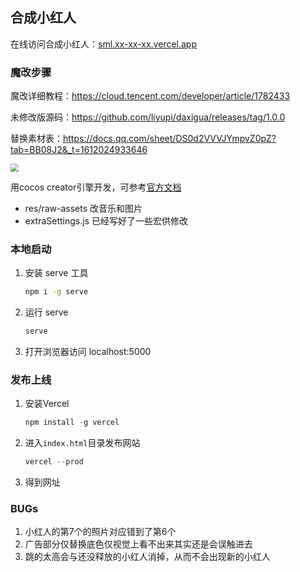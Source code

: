 ## 合成小红人

在线访问合成小红人：[sml.xx-xx-xx.vercel.app](https://sml.xx-xx-xx.vercel.app/)

### 魔改步骤


魔改详细教程：https://cloud.tencent.com/developer/article/1782433

未修改版源码：https://github.com/liyupi/daxigua/releases/tag/1.0.0

替换素材表：https://docs.qq.com/sheet/DS0d2VVVJYmpvZ0pZ?tab=BB08J2&_t=1612024933646

<img src="https://gitee.com/xx-xx-xx/images/raw/master/img/20210302143533.png" style="zoom:80%;" />

用cocos creator引擎开发，可参考[官方文档](https://docs.cocos.com/creator/manual/zh/)

- res/raw-assets 改音乐和图片
- extraSettings.js 已经写好了一些宏供修改

### 本地启动

1. 安装 serve 工具

   ```bash
   npm i -g serve
   ```

2. 运行 serve

   ```bash
   serve
   ```

3. 打开浏览器访问 localhost:5000

### 发布上线

1. 安装Vercel

   ```js
   npm install -g vercel
   ```

2. 进入`index.html`目录发布网站

   ```js
   vercel --prod
   ```

3. 得到网址


### BUGs

1. 小红人的第7个的照片对应错到了第6个
3. 广告部分仅替换底色仅视觉上看不出来其实还是会误触进去
3. 跳的太高会与还没释放的小红人消掉，从而不会出现新的小红人